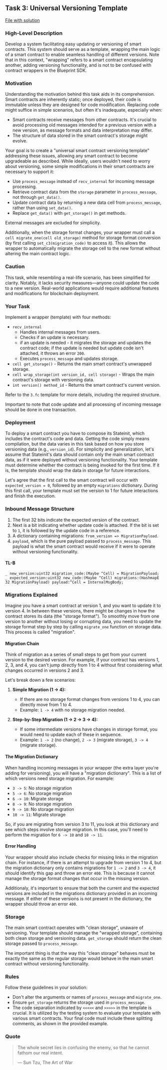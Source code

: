 ## Task 3: Universal Versioning Template

[File with solution](../contracts/task3.fc)

### High-Level Description

Develop a system facilitating easy updating or versioning of smart contracts. This system should serve as a template, wrapping the main logic of a smart contract to enable seamless handling of different versions. Note that in this context, "wrapping" refers to a smart contract encapsulating another, adding versioning functionality, and is not to be confused with contract wrappers in the Blueprint SDK.

### Motivation

Understanding the motivation behind this task aids in its comprehension. Smart contracts are inherently static; once deployed, their code is immutable unless they are designed for code modification. Replacing code might suffice in simple scenarios, but often it's inadequate, especially when:

- Smart contracts receive messages from other contracts. It's crucial to avoid processing old messages intended for a previous version with a new version, as message formats and data interpretation may differ.
- The structure of data stored in the smart contract's storage might evolve.

Your goal is to create a "universal smart contract versioning template" addressing these issues, allowing any smart contract to become upgradeable as described. While ideally, users wouldn't need to worry about versioning, some simple modifications in their smart contracts are necessary to support it:

- Use `process_message` instead of `recv_internal` for incoming message processing.
- Retrieve contract data from the `storage` parameter in `process_message`, not through `get_data()`.
- Update contract data by returning a new data cell from `process_message`, rather than using `set_data()`.
- Replace `get_data()` with `get_storage()` in get methods.

External messages are excluded for simplicity.

Additionally, when the storage format changes, your wrapper must call a `cell migrate_one(cell old_storage)` method for storage format conversion (by first calling `set_c3(migration_code)` to access it). This allows the wrapper to automatically migrate the storage cell to the new format without altering the main contract logic.

### Caution

This task, while resembling a real-life scenario, has been simplified for clarity. Notably, it lacks security measures—anyone could update the code to a new version. Real-world applications would require additional features and modifications for blockchain deployment.

### Your Task

Implement a wrapper (template) with four methods:

- `recv_internal`
  - Handles internal messages from users.
  - Checks if an update is necessary.
  - if an update is needed - it migrates the storage and updates the contract code; if the update is needed but update code isn't attached, it throws an error `200`.
  - Executes `process_message` and updates storage.
- `cell get_storage()` - Returns the main smart contract's unwrapped storage.
- `cell wrap_storage(int version_id, cell storage)` - Wraps the main contract's storage with versioning data.
- `int version() method_id` - Returns the smart contract's current version.

Refer to the `3.fc` template for more details, including the required structure.

Important to note that code update and all processing of incoming message should be done in one transaction.

### Deployment

To deploy a smart contract you have to compose its Stateinit, which includes the contract's code and data. Getting the code simply means compilation, but the data varies in this task based on how you store versioning data (e.g., `version_id`). For simplicity and generalization, let's assume that Stateinit's data should contain only the main smart contract data, as if it were deployed without versioning functionality. Your template must determine whether the contract is being invoked for the first time. If it is, the template should wrap the data in storage for future interactions.

Let's agree that the first call to the smart contract will occur with `expected_version = 0`, followed by an empty `migrations` dictionary. During this first call, your template must set the version to 1 for future interactions and finish the execution.

### Inbound Message Structure

1. The first 32 bits indicate the expected version of the contract.
2. Next is a bit indicating whether update code is attached. If the bit is set to `1`, it is followed by the update code in a reference.
3. A dictionary containing migrations: `from_version => MigrationPayload`.
4. `payload`, which is the pure payload passed to `process_message`. This payload is what the smart contract would receive if it were to operate without versioning functionality.

#### TL-B

```
_ new_version:uint32 migration_code:(Maybe ^Cell) = MigrationPayload;
_ expected_version:uint32 new_code:(Maybe ^Cell) migrations:(HashmapE 32 MigrationPayload) payload:^Cell = InternalMsgBody;
```

### Migrations Explained

Imagine you have a smart contract at version 1, and you want to update it to version 4. In between these versions, there might be changes in how the contract stores its data (the "storage format"). To smoothly move from one version to another without losing or corrupting data, you need to update the storage format step by step by calling `migrate_one` function on storage data. This process is called "migration".

#### Migration Chain

Think of migration as a series of small steps to get from your current version to the desired version. For example, if your contract has versions 1, 2, 3, and 4, you can't jump directly from 1 to 4 without first considering what changes occurred in versions 2 and 3.

Let's break down a few scenarios:

1. **Simple Migration (1 -> 4):**

    - If there are no storage format changes from versions 1 to 4, you can directly move from 1 to 4.
    - Example: `1 -> 4` with no storage migration needed.

2. **Step-by-Step Migration (1 -> 2 -> 3 -> 4):**

    - If some intermediate versions have changes in storage format, you would need to update each of these in sequence.
    - Example: `1 -> 2` (no change), `2 -> 3` (migrate storage), `3 -> 4` (migrate storage).

#### The Migration Dictionary

When handling incoming messages in your wrapper (the extra layer you're adding for versioning), you will have a "migration dictionary". This is a list of which versions need storage migration. For example:

- `3 -> 5`: No storage migration
- `5 -> 6`: No storage migration
- `6 -> 10`: Migrate storage
- `8 -> 9`: No storage migration
- `9 -> 10`: No storage migration
- `10 -> 11`: Migrate storage

So, if you are migrating from version 3 to 11, you look at this dictionary and see which steps involve storage migration. In this case, you'll need to perform the migration for `6 -> 10` and `10 -> 11`.

#### Error Handling

Your wrapper should also include checks for missing links in the migration chain. For instance, if there is an attempt to upgrade from version 1 to 4, but the migration dictionary only contains migrations for `1 -> 2` and `3 -> 4`, it should identify this gap and throw an error `400`. This is because it cannot manage the storage format changes that occur in the missing version.

Additionaly, it's important to ensure that both the current and the expected versions are included in the migrations dictionary provided in an incoming message. If either of these versions is not present in the dictionary, the wrapper should throw an error `400`.

### Storage

The main smart contract operates with "clean storage", unaware of versioning. Your template should manage the "wrapped storage", containing both clean storage and versioning data. `get_storage` should return the clean storage passed to `process_message`.

The important thing is that the way this "clean storage" behaves must be exactly the same as the regular storage would behave in the main smart contract without versioning functionality.

### Rules

Follow these guidelines in your solution:

- Don't alter the arguments or names of `process_message` and `migrate_one`.
- Ensure `get_storage` returns the storage used in `process_message`.
- The code separation indicated by `<<<<<` and `>>>>>` in the template is crucial. It is utilized by the testing system to evaluate your template with various smart contracts. Your final code must include these splitting comments, as shown in the provided example.

### Quote

> The whole secret lies in confusing the enemy, so that he cannot fathom our real intent.
>
> ― Sun Tzu, The Art of War
